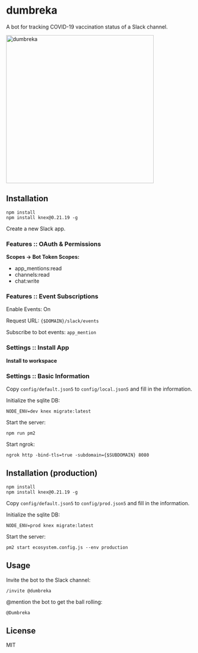 # dumbreka

A bot for tracking COVID-19 vaccination status of a Slack channel.

<img width="399" alt="dumbreka" src="https://user-images.githubusercontent.com/57770/113428811-51157f80-938c-11eb-99d9-15d354bb74d6.png">

## Installation

```
npm install
npm install knex@0.21.19 -g 
```

Create a new Slack app.

### Features :: OAuth & Permissions

**Scopes -> Bot Token Scopes:**

* app_mentions:read
* channels:read
* chat:write

### Features :: Event Subscriptions

Enable Events: On

Request URL: `{$DOMAIN}/slack/events`

Subscribe to bot events: `app_mention`

### Settings :: Install App

**Install to workspace**

### Settings :: Basic Information

Copy `config/default.json5` to `config/local.json5` and fill in the information.

Initialize the sqlite DB:
```
NODE_ENV=dev knex migrate:latest
```

Start the server:
```
npm run pm2
```

Start ngrok:
```
ngrok http -bind-tls=true -subdomain={$SUBDOMAIN} 8080
```

## Installation (production)

```
npm install
npm install knex@0.21.19 -g 
```

Copy `config/default.json5` to `config/prod.json5` and fill in the information.

Initialize the sqlite DB:
```
NODE_ENV=prod knex migrate:latest
```

Start the server:
```
pm2 start ecosystem.config.js --env production
```

## Usage

Invite the bot to the Slack channel:
```
/invite @dumbreka
```

@mention the bot to get the ball rolling:
```
@Dumbreka
```

## License

MIT
